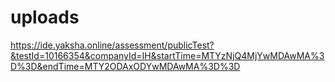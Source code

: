 # uploads
https://ide.yaksha.online/assessment/publicTest?&testId=10166354&companyId=IH&startTime=MTYzNjQ4MjYwMDAwMA%3D%3D&endTime=MTY2ODAxODYwMDAwMA%3D%3D
